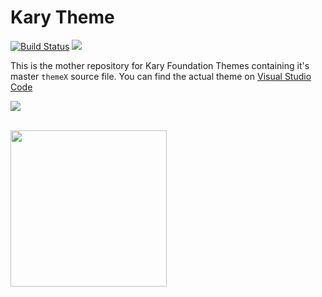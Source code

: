 
# Kary Theme
[![Build Status](https://travis-ci.org/karyfoundation/karyfoundation.themeX.svg?branch=master)](https://travis-ci.org/karyfoundation/karyfoundation.themeX) ![](https://img.shields.io/badge/Powered%20by-themeX-yellow.svg)

This is the mother repository for Kary Foundation Themes containing it's master `themeX` source file. You can find the actual theme on [Visual Studio Code](https://marketplace.visualstudio.com/items?itemName=karyfoundation.theme-karyfoundation-themes)

![](https://cloud.githubusercontent.com/assets/2157285/26003797/fbe3e522-3748-11e7-813f-c479bc4935d3.png)



<br />
<a href="http://www.karyfoundation.org/">
    <img src="http://www.karyfoundation.org/foundation/logo/github-full-horse.png" width="250"/>
</a>
